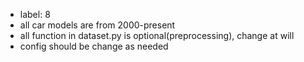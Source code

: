 - label: 8
- all car models are from 2000-present
- all function in dataset.py is optional(preprocessing), change at will
- config should be change as needed 
